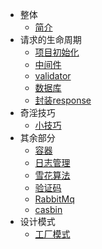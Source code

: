 * 整体
  * [简介](./简介.md)
* 请求的生命周期
  * [项目初始化](./项目初始化.md)
  * [中间件](./中间件.md)
  * [validator](./validator.md)
  * [数据库](./数据库.md)
  * [封装response](./封装response.md)
* 奇淫技巧
  * [小技巧](./奇怪的小技巧.md)
* 其余部分
  * [容器](./容器.md)
  * [日志管理](./日志管理.md)
  * [雪花算法](./雪花算法.md)
  * [验证码](./验证码.md)
  * [RabbitMq](./RabbitMq.md)
  * [casbin](./casbin.md)
* 设计模式
  * [工厂模式](./工厂模式.md)


